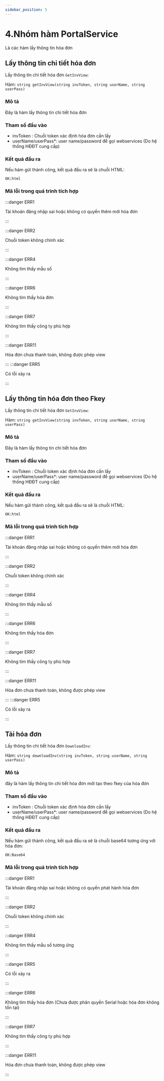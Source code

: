```yaml
---
sidebar_position: 5
---
```


# 4.Nhóm hàm PortalService

Là các hàm lấy thông tin hóa đơn

## Lấy thông tin chi tiết hóa đơn 

Lấy thông tin chi tiết hóa đơn `GetInvView`:

Hàm: `string getInvView(string invToken, string userName, string userPass)`

### **Mô tả**
Đây là hàm lấy thông tin chi tiết hóa đơn

### **Tham số đầu vào**

- invToken : Chuỗi token xác định hóa đơn cần lấy
- userName/userPass*: user name/password để gọi webservices (Do hệ thống HĐĐT cung cấp)

### **Kết quả đầu ra**
Nếu hàm gửi thành công, kết quả đầu ra sẽ là chuỗi HTML:

```shell
OK:html 

```

### **Mã lỗi trong quá trình tích hợp**

:::danger ERR1

Tài khoản đăng nhập sai hoặc không có quyền thêm mới hóa đơn

:::

:::danger ERR2

Chuỗi token không chính xác

:::

:::danger ERR4

Không tìm thấy mẫu số

:::

:::danger ERR6

Không tìm thấy hóa đơn

:::

:::danger ERR7

Không tìm thấy công ty phù hợp

:::

:::danger ERR11

Hóa đơn chưa thanh toán, không được phép view

:::
:::danger ERR5

Có lỗi xảy ra

:::

## Lấy thông tin hóa đơn theo Fkey

Lấy thông tin chi tiết hóa đơn `GetInvView`:

Hàm: `string getInvView(string invToken, string userName, string userPass)`

### **Mô tả**
Đây là hàm lấy thông tin chi tiết hóa đơn

### **Tham số đầu vào**

- invToken : Chuỗi token xác định hóa đơn cần lấy
- userName/userPass*: user name/password để gọi webservices (Do hệ thống HĐĐT cung cấp)

### **Kết quả đầu ra**
Nếu hàm gửi thành công, kết quả đầu ra sẽ là chuỗi HTML:

```shell
OK:html 

```

### **Mã lỗi trong quá trình tích hợp**

:::danger ERR1

Tài khoản đăng nhập sai hoặc không có quyền thêm mới hóa đơn

:::

:::danger ERR2

Chuỗi token không chính xác

:::

:::danger ERR4

Không tìm thấy mẫu số

:::

:::danger ERR6

Không tìm thấy hóa đơn

:::

:::danger ERR7

Không tìm thấy công ty phù hợp

:::

:::danger ERR11

Hóa đơn chưa thanh toán, không được phép view

:::
:::danger ERR5

Có lỗi xảy ra

:::

## Tải hóa đơn

Lấy thông tin chi tiết hóa đơn `DownloadInv`:

Hàm: `string downloadInv(string invToken, string userName, string userPass)`

### **Mô tả**
đây là hàm lấy thông tin chi tiết hóa đơn mới tạo theo fkey của hóa đơn

### **Tham số đầu vào**

- invToken : Chuỗi token xác định hóa đơn cần lấy
- userName/userPass*: user name/password để gọi webservices (Do hệ thống HĐĐT cung cấp)

### **Kết quả đầu ra**
Nếu hàm gửi thành công, kết quả đầu ra sẽ là chuỗi base64 tương ứng với hóa đơn:

```shell
OK:Base64

```

### **Mã lỗi trong quá trình tích hợp**

:::danger ERR1

Tài khoản đăng nhập sai hoặc không có quyền phát hành hóa đơn

:::

:::danger ERR2

Chuỗi token không chính xác

:::

:::danger ERR4

Không tìm thấy mẫu số tương ứng

:::

:::danger ERR5

Có lỗi xảy ra

:::

:::danger ERR6

Không tìm thấy hóa đơn (Chưa được phân quyền Serial hoặc hóa đơn không tồn tại)

:::

:::danger ERR7

Không tìm thấy công ty phù hợp

:::

:::danger ERR11

Hóa đơn chưa thanh toán, không được phép view

:::
